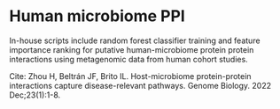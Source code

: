 # Human microbiome PPI

In-house scripts include random forest classifier training and feature importance ranking for putative human-microbiome protein protein interactions using metagenomic data from human cohort studies.

Cite: Zhou H, Beltrán JF, Brito IL. Host-microbiome protein-protein interactions capture disease-relevant pathways. Genome Biology. 2022 Dec;23(1):1-8.
